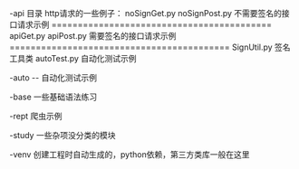 -api 目录 http请求的一些例子：
          noSignGet.py
          noSignPost.py  不需要签名的接口请求示例
          ==========================================
          apiGet.py
          apiPost.py     需要签名的接口请求示例
          ==========================================
          SignUtil.py    签名工具类
          autoTest.py    自动化测试示例

-auto  -- 自动化测试示例

-base  一些基础语法练习

-rept  爬虫示例

-study 一些杂项没分类的模块

-venv  创建工程时自动生成的，python依赖，第三方类库一般在这里